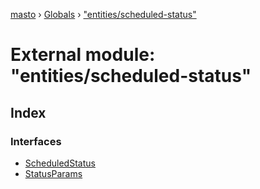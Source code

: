 [masto](../README.md) › [Globals](../globals.md) › ["entities/scheduled-status"](_entities_scheduled_status_.md)

# External module: "entities/scheduled-status"

## Index

### Interfaces

* [ScheduledStatus](../interfaces/_entities_scheduled_status_.scheduledstatus.md)
* [StatusParams](../interfaces/_entities_scheduled_status_.statusparams.md)
